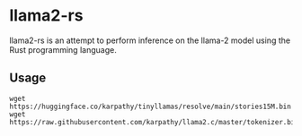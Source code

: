 # llama2-rs
llama2-rs is an attempt to perform inference on the llama-2 model using the Rust programming language.

## Usage
```
wget https://huggingface.co/karpathy/tinyllamas/resolve/main/stories15M.bin
wget https://raw.githubusercontent.com/karpathy/llama2.c/master/tokenizer.bin
```
